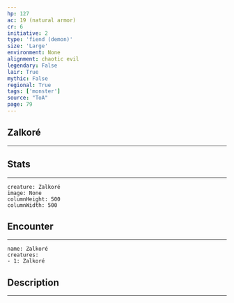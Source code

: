 ```yaml
---
hp: 127
ac: 19 (natural armor)
cr: 6
initiative: 2
type: 'fiend (demon)'    
size: 'Large'
environment: None
alignment: chaotic evil
legendary: False
lair: True
mythic: False
regional: True
tags: ['monster']
source: "ToA"
page: 79
---
```


## Zalkoré
---



## Stats
---

```statblock
creature: Zalkoré
image: None
columnHeight: 500
columnWidth: 500
```

## Encounter
---

```encounter-table
name: Zalkoré
creatures:
- 1: Zalkoré
```

## Description
---




